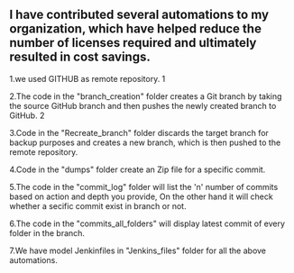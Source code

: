 I have contributed several automations to my organization, which have helped reduce the number of licenses required and ultimately resulted in cost savings.
-------------------------------------------------------------------------------------------------------------------------------------------------------------
1.we used GITHUB as remote repository. 1<br>

2.The code in the "branch_creation" folder creates a Git branch by taking the source GitHub branch and then pushes the newly created branch to GitHub. 2<br>

3.Code in the "Recreate_branch" folder discards the target branch for backup purposes and creates a new branch, which is then pushed to the remote repository.<br>

4.Code in the "dumps" folder create an Zip file for a specific commit.<br>

5.The code in the "commit_log" folder will list the 'n' number of commits based on action and depth you provide, On the other hand it will check whether a secific commit exist in branch or not.<br>

6.The code in the "commits_all_folders" will display latest commit of every folder in the branch.<br>

7.We have model Jenkinfiles in "Jenkins_files" folder for all the above automations.<br>
